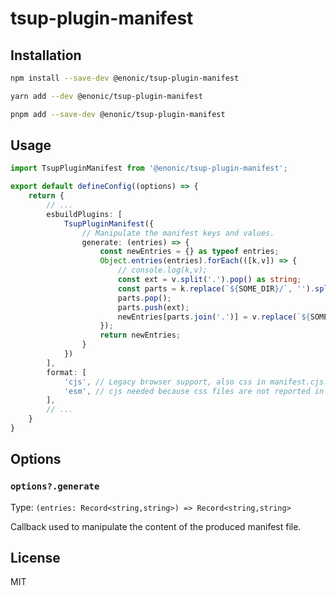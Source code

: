 # tsup-plugin-manifest

## Installation

```sh
npm install --save-dev @enonic/tsup-plugin-manifest
```

```sh
yarn add --dev @enonic/tsup-plugin-manifest
```

```sh
pnpm add --save-dev @enonic/tsup-plugin-manifest
```


## Usage

```ts
import TsupPluginManifest from '@enonic/tsup-plugin-manifest';

export default defineConfig((options) => {
    return {
        // ...
        esbuildPlugins: [
            TsupPluginManifest({
                // Manipulate the manifest keys and values.
                generate: (entries) => {
                    const newEntries = {} as typeof entries;
                    Object.entries(entries).forEach(([k,v]) => {
                        // console.log(k,v);
                        const ext = v.split('.').pop() as string;
                        const parts = k.replace(`${SOME_DIR}/`, '').split('.');
                        parts.pop();
                        parts.push(ext);
                        newEntries[parts.join('.')] = v.replace(`${SOME_DIR}/`, '');
                    });
                    return newEntries;
                }
            })
        ],
        format: [
            'cjs', // Legacy browser support, also css in manifest.cjs.json
            'esm', // cjs needed because css files are not reported in manifest.esm.json
        ],
        // ...
    }
}
```

## Options

### `options?.generate`

Type: `(entries: Record<string,string>) => Record<string,string>`

Callback used to manipulate the content of the produced manifest file.

## License

MIT
